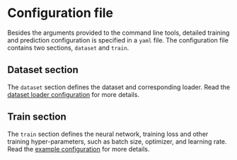 # Configuration file

Besides the arguments provided to the command line tools, detailed training and
prediction configuration is specified in a `yaml` file. The configuration file contains
two sections, `dataset` and `train`.

## Dataset section

The `dataset` section defines the dataset and corresponding loader. Read the
[dataset loader configuration](dataset_loader.md) for more details.

## Train section

The `train` section defines the neural network, training loss and other training
hyper-parameters, such as batch size, optimizer, and learning rate. Read the
[example configuration](https://github.com/DeepRegNet/DeepReg/blob/master/deepreg/config/unpaired_labeled_ddf.yaml)
for more details.
